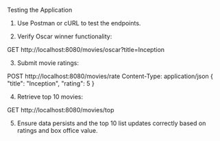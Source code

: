 Testing the Application

1. Use Postman or cURL to test the endpoints.

2. Verify Oscar winner functionality:

GET http://localhost:8080/movies/oscar?title=Inception


3. Submit movie ratings:

POST http://localhost:8080/movies/rate
Content-Type: application/json
{
"title": "Inception",
"rating": 5
}


4. Retrieve top 10 movies:

GET http://localhost:8080/movies/top


5. Ensure data persists and the top 10 list updates correctly based on ratings and box office value.